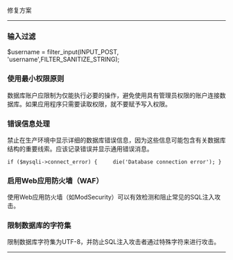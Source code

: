 修复方案

---

### **输入过滤**

$username = filter_input(INPUT_POST, 'username',FILTER_SANITIZE_STRING);

### **使用最小权限原则**

数据库账户应限制为仅能执行必要的操作，避免使用具有管理员权限的账户连接数据库。如果应用程序只需要读取权限，就不要赋予写入权限。

### **错误信息处理**

禁止在生产环境中显示详细的数据库错误信息，因为这些信息可能包含有关数据库结构的重要线索。应该记录错误并显示通用错误消息。

`if ($mysqli->connect_error) {     die('Database connection error'); }`

### **启用Web应用防火墙（WAF）**

使用Web应用防火墙（如ModSecurity）可以有效检测和阻止常见的SQL注入攻击。

### **限制数据库的字符集**

限制数据库字符集为UTF-8，并防止SQL注入攻击者通过特殊字符来进行攻击。

---
